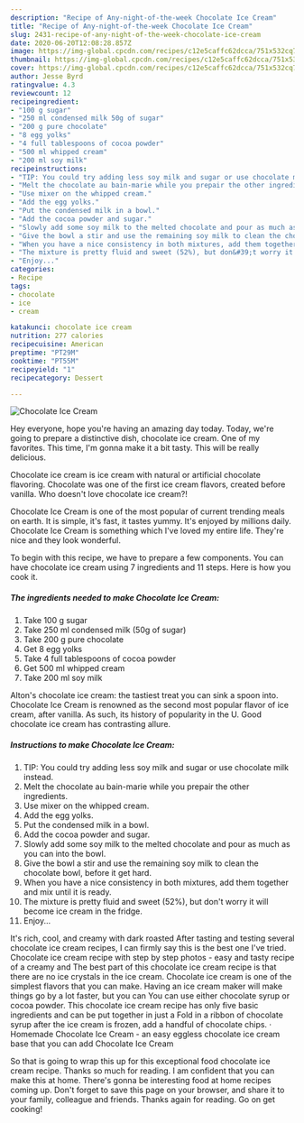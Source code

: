 ```yaml
---
description: "Recipe of Any-night-of-the-week Chocolate Ice Cream"
title: "Recipe of Any-night-of-the-week Chocolate Ice Cream"
slug: 2431-recipe-of-any-night-of-the-week-chocolate-ice-cream
date: 2020-06-20T12:08:28.857Z
image: https://img-global.cpcdn.com/recipes/c12e5caffc62dcca/751x532cq70/chocolate-ice-cream-recipe-main-photo.jpg
thumbnail: https://img-global.cpcdn.com/recipes/c12e5caffc62dcca/751x532cq70/chocolate-ice-cream-recipe-main-photo.jpg
cover: https://img-global.cpcdn.com/recipes/c12e5caffc62dcca/751x532cq70/chocolate-ice-cream-recipe-main-photo.jpg
author: Jesse Byrd
ratingvalue: 4.3
reviewcount: 12
recipeingredient:
- "100 g sugar"
- "250 ml condensed milk 50g of sugar"
- "200 g pure chocolate"
- "8 egg yolks"
- "4 full tablespoons of cocoa powder"
- "500 ml whipped cream"
- "200 ml soy milk"
recipeinstructions:
- "TIP: You could try adding less soy milk and sugar or use chocolate milk instead."
- "Melt the chocolate au bain-marie while you prepair the other ingredients."
- "Use mixer on the whipped cream."
- "Add the egg yolks."
- "Put the condensed milk in a bowl."
- "Add the cocoa powder and sugar."
- "Slowly add some soy milk to the melted chocolate and pour as much as you can into the bowl."
- "Give the bowl a stir and use the remaining soy milk to clean the chocolate bowl, before it get hard."
- "When you have a nice consistency in both mixtures, add them together and mix until it is ready."
- "The mixture is pretty fluid and sweet (52%), but don&#39;t worry it will become ice cream in the fridge."
- "Enjoy..."
categories:
- Recipe
tags:
- chocolate
- ice
- cream

katakunci: chocolate ice cream 
nutrition: 277 calories
recipecuisine: American
preptime: "PT29M"
cooktime: "PT55M"
recipeyield: "1"
recipecategory: Dessert

---
```



![Chocolate Ice Cream](https://img-global.cpcdn.com/recipes/c12e5caffc62dcca/751x532cq70/chocolate-ice-cream-recipe-main-photo.jpg)

Hey everyone, hope you're having an amazing day today. Today, we're going to prepare a distinctive dish, chocolate ice cream. One of my favorites. This time, I'm gonna make it a bit tasty. This will be really delicious.

Chocolate ice cream is ice cream with natural or artificial chocolate flavoring. Chocolate was one of the first ice cream flavors, created before vanilla. Who doesn&#39;t love chocolate ice cream?!

Chocolate Ice Cream is one of the most popular of current trending meals on earth. It is simple, it's fast, it tastes yummy. It's enjoyed by millions daily. Chocolate Ice Cream is something which I've loved my entire life. They're nice and they look wonderful.


To begin with this recipe, we have to prepare a few components. You can have chocolate ice cream using 7 ingredients and 11 steps. Here is how you cook it.

<!--inarticleads1-->

##### The ingredients needed to make Chocolate Ice Cream:

1. Take 100 g sugar
1. Take 250 ml condensed milk (50g of sugar)
1. Take 200 g pure chocolate
1. Get 8 egg yolks
1. Take 4 full tablespoons of cocoa powder
1. Get 500 ml whipped cream
1. Take 200 ml soy milk


Alton&#39;s chocolate ice cream: the tastiest treat you can sink a spoon into. Chocolate Ice Cream is renowned as the second most popular flavor of ice cream, after vanilla. As such, its history of popularity in the U. Good chocolate ice cream has contrasting allure. 

<!--inarticleads2-->

##### Instructions to make Chocolate Ice Cream:

1. TIP: You could try adding less soy milk and sugar or use chocolate milk instead.
1. Melt the chocolate au bain-marie while you prepair the other ingredients.
1. Use mixer on the whipped cream.
1. Add the egg yolks.
1. Put the condensed milk in a bowl.
1. Add the cocoa powder and sugar.
1. Slowly add some soy milk to the melted chocolate and pour as much as you can into the bowl.
1. Give the bowl a stir and use the remaining soy milk to clean the chocolate bowl, before it get hard.
1. When you have a nice consistency in both mixtures, add them together and mix until it is ready.
1. The mixture is pretty fluid and sweet (52%), but don&#39;t worry it will become ice cream in the fridge.
1. Enjoy...


It&#39;s rich, cool, and creamy with dark roasted After tasting and testing several chocolate ice cream recipes, I can firmly say this is the best one I&#39;ve tried. Chocolate ice cream recipe with step by step photos - easy and tasty recipe of a creamy and The best part of this chocolate ice cream recipe is that there are no ice crystals in the ice cream. Chocolate ice cream is one of the simplest flavors that you can make. Having an ice cream maker will make things go by a lot faster, but you can You can use either chocolate syrup or cocoa powder. This chocolate ice cream recipe has only five basic ingredients and can be put together in just a Fold in a ribbon of chocolate syrup after the ice cream is frozen, add a handful of chocolate chips. · Homemade Chocolate Ice Cream - an easy eggless chocolate ice cream base that you can add Chocolate Ice Cream 

So that is going to wrap this up for this exceptional food chocolate ice cream recipe. Thanks so much for reading. I am confident that you can make this at home. There's gonna be interesting food at home recipes coming up. Don't forget to save this page on your browser, and share it to your family, colleague and friends. Thanks again for reading. Go on get cooking!
